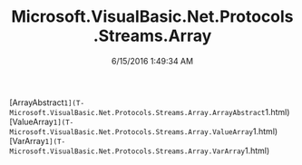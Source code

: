 ﻿---
title: Microsoft.VisualBasic.Net.Protocols.Streams.Array
date: 6/15/2016 1:49:34 AM
---

[ArrayAbstract`1](T-Microsoft.VisualBasic.Net.Protocols.Streams.Array.ArrayAbstract`1.html)
[ValueArray`1](T-Microsoft.VisualBasic.Net.Protocols.Streams.Array.ValueArray`1.html)
[VarArray`1](T-Microsoft.VisualBasic.Net.Protocols.Streams.Array.VarArray`1.html)
